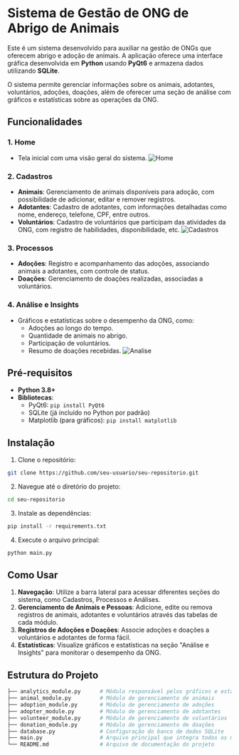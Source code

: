 # Sistema de Gestão de ONG de Abrigo de Animais

Este é um sistema desenvolvido para auxiliar na gestão de ONGs que oferecem abrigo e adoção de animais. A aplicação oferece uma interface gráfica desenvolvida em **Python** usando **PyQt6** e armazena dados utilizando **SQLite**.

O sistema permite gerenciar informações sobre os animais, adotantes, voluntários, adoções, doações, além de oferecer uma seção de análise com gráficos e estatísticas sobre as operações da ONG.

## Funcionalidades

### 1. **Home**

-   Tela inicial com uma visão geral do sistema.
 ![Home](https://i.imgur.com/FFBi00x.png)

### 2. **Cadastros**

-   **Animais**: Gerenciamento de animais disponíveis para adoção, com possibilidade de adicionar, editar e remover registros.
-   **Adotantes**: Cadastro de adotantes, com informações detalhadas como nome, endereço, telefone, CPF, entre outros.
-   **Voluntários**: Cadastro de voluntários que participam das atividades da ONG, com registro de habilidades, disponibilidade, etc.
![Cadastros](https://i.imgur.com/g9SMGPt.png)
### 3. **Processos**

-   **Adoções**: Registro e acompanhamento das adoções, associando animais a adotantes, com controle de status.
-   **Doações**: Gerenciamento de doações realizadas, associadas a voluntários.

### 4. **Análise e Insights**

-   Gráficos e estatísticas sobre o desempenho da ONG, como:
    -   Adoções ao longo do tempo.
    -   Quantidade de animais no abrigo.
    -   Participação de voluntários.
    -   Resumo de doações recebidas.
![Analise](https://i.imgur.com/QUlgqwa.png)
## Pré-requisitos

-   **Python 3.8+**
-   **Bibliotecas**:
    -   PyQt6: `pip install PyQt6`
    -   SQLite (já incluído no Python por padrão)
    -   Matplotlib (para gráficos): `pip install matplotlib`

## Instalação

1.  Clone o repositório:
    

```Bash
git clone https://github.com/seu-usuario/seu-repositorio.git
```

2. Navegue até o diretório do projeto:

```Bash
cd seu-repositorio
```

3. Instale as dependências:

```Bash
pip install -r requirements.txt
```

4. Execute o arquivo principal:

```Bash
python main.py
```

## Como Usar

1.  **Navegação**: Utilize a barra lateral para acessar diferentes seções do sistema, como Cadastros, Processos e Análises.
2.  **Gerenciamento de Animais e Pessoas**: Adicione, edite ou remova registros de animais, adotantes e voluntários através das tabelas de cada módulo.
3.  **Registros de Adoções e Doações**: Associe adoções e doações a voluntários e adotantes de forma fácil.
4.  **Estatísticas**: Visualize gráficos e estatísticas na seção "Análise e Insights" para monitorar o desempenho da ONG.

## Estrutura do Projeto

```Bash
├── analytics_module.py      # Módulo responsável pelos gráficos e estatísticas
├── animal_module.py         # Módulo de gerenciamento de animais
├── adoption_module.py       # Módulo de gerenciamento de adoções
├── adopter_module.py        # Módulo de gerenciamento de adotantes
├── volunteer_module.py      # Módulo de gerenciamento de voluntários
├── donation_module.py       # Módulo de gerenciamento de doações
├── database.py              # Configuração do banco de dados SQLite
├── main.py                  # Arquivo principal que integra todos os módulos
└── README.md                # Arquivo de documentação do projeto
```